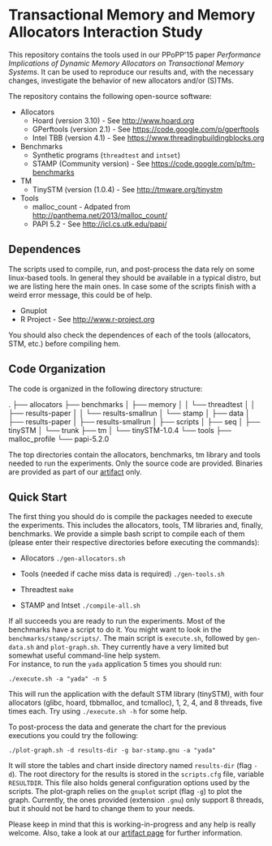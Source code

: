 Transactional Memory and Memory Allocators Interaction Study
===============

This repository contains the tools used in our PPoPP'15 paper *Performance 
Implications of Dynamic Memory Allocators on Transactional Memory Systems*. 
It can be used to reproduce our results and, with the necessary changes, 
investigate the behavior of new allocators and/or (S)TMs.

The repository contains the following open-source software:

* Allocators
  * Hoard (version 3.10) - See http://www.hoard.org
  * GPerftools (version 2.1) - See https://code.google.com/p/gperftools
  * Intel TBB (version 4.1) - See https://www.threadingbuildingblocks.org
* Benchmarks
  * Synthetic programs (`threadtest` and `intset`)
  * STAMP (Community version) - See https://code.google.com/p/tm-benchmarks
* TM
  * TinySTM (version (1.0.4) - See http://tmware.org/tinystm
* Tools
  * malloc_count - Adpated from http://panthema.net/2013/malloc_count/
  * PAPI 5.2 - See http://icl.cs.utk.edu/papi/


Dependences
-----------

The scripts used to compile, run, and post-process the data rely on some
linux-based tools. In general they should be available in a typical distro, but
we are listing here the main ones. In case some of the scripts finish with a
weird error message, this could be of help.

* Gnuplot
* R Project - See http://www.r-project.org

You should also check the dependences of each of the tools (allocators, STM,
etc.) before compiling hem.


Code Organization
-----------------

The code is organized in the following directory structure:

.
├── allocators
├── benchmarks
│   ├── memory
│   │   └── threadtest
│   │       ├── results-paper
│   │       └── results-smallrun
│   └── stamp
│       ├── data
│       ├── results-paper
│       ├── results-smallrun
│       ├── scripts
│       ├── seq
│       ├── tinySTM
│       └── trunk
├── tm
│   └── tinySTM-1.0.4
└── tools
    ├── malloc_profile
    └── papi-5.2.0

The top directories contain the allocators, benchmarks, tm library and tools
needed to run the experiments. Only the source code are provided.  Binaries are
provided as part of our
[artifact](http://lampiao.lsc.ic.unicamp.br/~baldas/artifact/ppopp15-artifact.html)
only.



Quick Start
-----------

The first thing you should do is compile the packages needed to execute the
experiments.  This includes the allocators, tools, TM libraries and, finally,
benchmarks. We provide a simple bash script to compile each of them (please
enter their respective directories before executing the commands):

* Allocators
	`./gen-allocators.sh`

* Tools (needed if cache miss data is required)
	`./gen-tools.sh`

* Threadtest
	`make`

* STAMP and Intset
	`./compile-all.sh`


If all succeeds you are ready to run the experiments. Most of the benchmarks 
have a script to do it. You might want to look in the `benchmarks/stamp/scripts/`. 
The main script is `execute.sh`, followed by `gen-data.sh` and `plot-graph.sh`. 
They currently have a very limited but somewhat useful command-line help system.  
For instance, to run the `yada` application 5 times you should run:

`./execute.sh -a "yada" -n 5`

This will run the application with the default STM library (tinySTM), with four
allocators (glibc, hoard, tbbmalloc, and tcmalloc), 1, 2, 4, and 8 threads, 
five times each. Try using `./execute.sh -h` for some help.

To post-process the data and generate the chart for the previous executions you 
could try the following:

`./plot-graph.sh -d results-dir -g bar-stamp.gnu -a "yada"`

It will store the tables and chart inside directory named `results-dir` (flag
`-d`).  The root directory for the results is stored in the `scripts.cfg` file,
variable `RESULTDIR`. This file also holds general configuration options used
by the scripts.  The plot-graph relies on the `gnuplot` script (flag `-g`) to
plot the graph. Currently, the ones provided (extension `.gnu`) only support 8
threads, but it should not be hard to change them to your needs.


Please keep in mind that this is working-in-progress and any help is really
welcome.  Also, take a look at our [artifact
page](http://lampiao.lsc.ic.unicamp.br/~baldas/artifact/ppopp15-artifact.html)
for further information.


